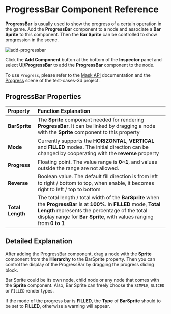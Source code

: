 # ProgressBar Component Reference

__ProgressBar__ is usually used to show the progress of a certain operation in the game. Add the __ProgressBar__ component to a node and associate a __Bar Sprite__ to this component. Then the __Bar Sprite__ can be controlled to show progression in the scene.

![add-progressbar](progress/add-progressbar.png)

Click the __Add Component__ button at the bottom of the __Inspector__ panel and select __UI/ProgressBar__ to add the __ProgressBar__ component to the node.

To use `Progress`, please refer to the [Mask API](__APIDOC__/en/#/docs/3.4/en/ui/Class/ProgressBar) documentation and the [Progress](https://github.com/cocos/cocos-test-projects/tree/v3.4/assets/cases/ui/11.progress) scene of the test-cases-3d project.

## ProgressBar Properties

| Property | Function Explanation |
| :-------------- | :----------- |
| **BarSprite** | The __Sprite__ component needed for rendering __ProgressBar__. It can be linked by dragging a node with the __Sprite__ component to this property |
| **Mode**      | Currently supports the __HORIZONTAL__, __VERTICAL__ and __FILLED__ modes. The initial direction can be changed by cooperating with the __reverse__ property |
| **Progress**  | Floating point. The value range is __0~1__, and values outside the range are not allowed. |
| **Reverse**   | Boolean value. The default fill direction is from left to right / bottom to top, when enable, it becomes right to left / top to bottom |
| **Total Length** | The total length / total width of the __BarSprite__ when the __ProgressBar__ is at __100%__. In __FILLED__ mode, __Total Length__ represents the percentage of the total display range for __Bar Sprite__, with values ranging from __0 to 1__ |

## Detailed Explanation

After adding the ProgressBar component, drag a node with the __Sprite__ component from the __Hierarchy__ to the BarSprite property. Then you can control the display of the ProgressBar by dragging the progress sliding block.

Bar Sprite could be its own node, child node or any node that comes with the __Sprite__ component. Also, Bar Sprite can freely choose the `SIMPLE`, `SLICED` or `FILLED` render types.

If the mode of the progress bar is __FILLED__, the __Type__ of __BarSprite__ should to be set to __FILLED__, otherwise a warning will appear.
